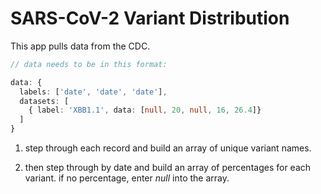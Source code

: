 # SARS-CoV-2 Variant Distribution

This app pulls data from the CDC.

```ts
// data needs to be in this format:

data: {
  labels: ['date', 'date', 'date'],
  datasets: [
    { label: 'XBB1.1', data: [null, 20, null, 16, 26.4]}
  ]
}
```

1. step through each record and build an array of unique variant names.

2. then step through by date and build an array of percentages for each variant. if no percentage, enter _null_ into the array.
